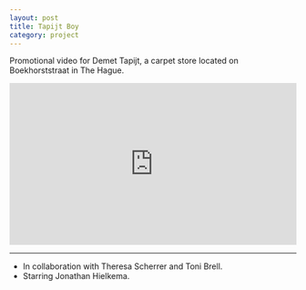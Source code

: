 ```yaml
---
layout: post
title: Tapijt Boy
category: project
---
```

Promotional video for Demet Tapijt, a carpet store located on Boekhorststraat in The Hague.

<div class="media-with-footnotes"><div style="padding:56.25% 0 0 0;position:relative;"><iframe src="https://player.vimeo.com/video/217159998?h=c257746f86" style="position:absolute;top:0;left:0;width:100%;height:100%;" frameborder="0" allow="autoplay; fullscreen; picture-in-picture" allowfullscreen></iframe></div><script src="https://player.vimeo.com/api/player.js"></script></div>

---

<ul class=credits>
  <li>In collaboration with Theresa Scherrer and Toni Brell.</li>
  <li>Starring Jonathan Hielkema.</li>
</ul>
